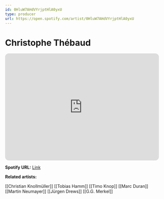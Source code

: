 ```yaml
---
id: 0HluW7AHdVYrjptHlA0yxU
type: producer
url: https://open.spotify.com/artist/0HluW7AHdVYrjptHlA0yxU
---
```

# Christophe Thébaud

<iframe style="border-radius:12px" src="https://open.spotify.com/embed/artist/0HluW7AHdVYrjptHlA0yxU" width="100%" height="352" frameBorder="0" allowfullscreen="" allow="autoplay; clipboard-write; encrypted-media; fullscreen; picture-in-picture" loading="lazy"></iframe>

**Spotify URL:** [Link](https://open.spotify.com/artist/0HluW7AHdVYrjptHlA0yxU)

**Related artists:**

[[Christian Knollmüller]]
[[Tobias Hamm]]
[[Timo Knop]]
[[Marc Duran]]
[[Martin Neumayer]]
[[Jürgen Drews]]
[[G.G. Merkel]]
